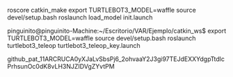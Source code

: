 roscore
catkin_make
export TURTLEBOT3_MODEL=waffle
source devel/setup.bash
roslaunch load_model init.launch 


pinguinito@pinguinito-Machine:~/Escritorio/VAR/Ejemplo/catkin_ws$ 
export TURTLEBOT3_MODEL=waffle
source devel/setup.bash
roslaunch turtlebot3_teleop turtlebot3_teleop_key.launch

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
